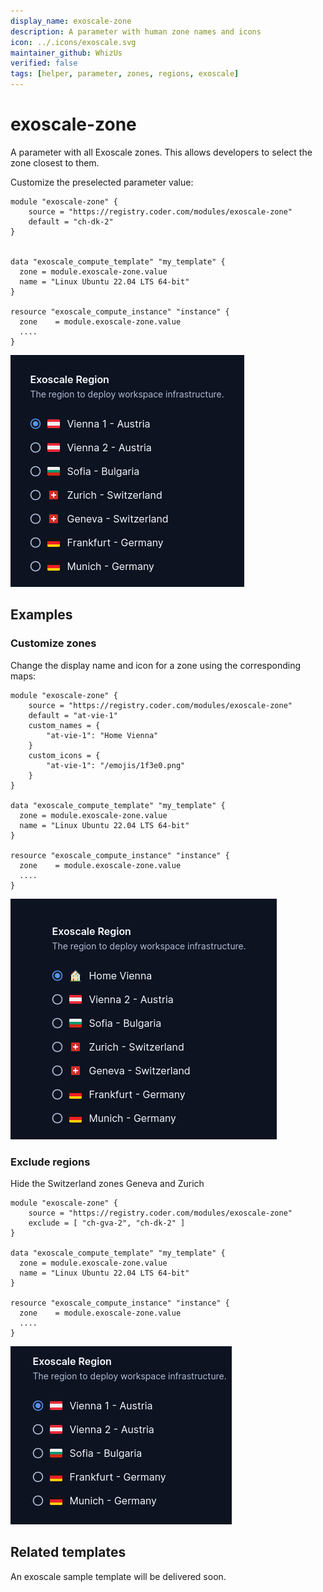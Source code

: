 ```yaml
---
display_name: exoscale-zone
description: A parameter with human zone names and icons
icon: ../.icons/exoscale.svg
maintainer_github: WhizUs
verified: false
tags: [helper, parameter, zones, regions, exoscale]
---
```


# exoscale-zone

A parameter with all Exoscale zones. This allows developers to select
the zone closest to them.

Customize the preselected parameter value:

```hcl
module "exoscale-zone" {
    source = "https://registry.coder.com/modules/exoscale-zone"
    default = "ch-dk-2"
}


data "exoscale_compute_template" "my_template" {
  zone = module.exoscale-zone.value
  name = "Linux Ubuntu 22.04 LTS 64-bit"
}

resource "exoscale_compute_instance" "instance" {
  zone    = module.exoscale-zone.value
  ....
}
```

![Exoscale Zones](../.images/exoscale-zones.png)

## Examples

### Customize zones

Change the display name and icon for a zone using the corresponding maps:

```hcl
module "exoscale-zone" {
    source = "https://registry.coder.com/modules/exoscale-zone"
    default = "at-vie-1"
    custom_names = {
        "at-vie-1": "Home Vienna"
    }
    custom_icons = {
        "at-vie-1": "/emojis/1f3e0.png"
    }
}

data "exoscale_compute_template" "my_template" {
  zone = module.exoscale-zone.value
  name = "Linux Ubuntu 22.04 LTS 64-bit"
}

resource "exoscale_compute_instance" "instance" {
  zone    = module.exoscale-zone.value
  ....
}
```

![Exoscale Custom](../.images/exoscale-custom.png)

### Exclude regions

Hide the Switzerland zones Geneva and Zurich

```hcl
module "exoscale-zone" {
    source = "https://registry.coder.com/modules/exoscale-zone"
    exclude = [ "ch-gva-2", "ch-dk-2" ]
}

data "exoscale_compute_template" "my_template" {
  zone = module.exoscale-zone.value
  name = "Linux Ubuntu 22.04 LTS 64-bit"
}

resource "exoscale_compute_instance" "instance" {
  zone    = module.exoscale-zone.value
  ....
}
```

![Exoscale Exclude](../.images/exoscale-exclude.png)

## Related templates

An exoscale sample template will be delivered soon.